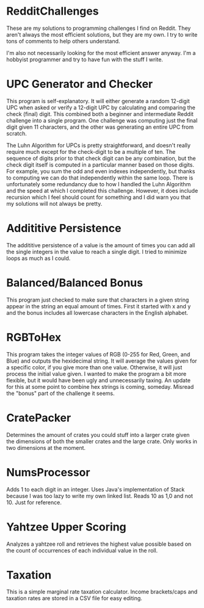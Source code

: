 # RedditChallenges
These are my solutions to programming challenges I find on Reddit. They aren't always the most efficient solutions,
but they are my own. I try to write tons of comments to help others understand. 

I'm also not necessarily looking for the most efficient answer anyway. I'm a hobbyist programmer and try to have fun
with the stuff I write. 

# UPC Generator and Checker
This program is self-explanatory. It will either generate a random 12-digit UPC when asked or verify a 12-digit UPC by calculating and comparing the check (final) digit. This combined both a beginner and intermediate Reddit challenge into a single program. One challenge was computing just the final digit given 11 characters, and the other was generating an entire UPC from scratch. 

The Luhn Algorithm for UPCs is pretty straightforward, and doesn't really require much except for the check-digit to be a multiple of ten. The sequence of digits prior to that check digit can be any combination, but the check digit itself is computed in a particular manner based on those digits. For example, you sum the odd and even indexes independently, but thanks to computing we can do that independently within the same loop. There is unfortunately some redundancy due to how I handled the Luhn Algorithm and the speed at which I completed this challenge. However, it does include recursion which I feel should count for something and I did warn you that my solutions will not always be pretty.

# Addititive Persistence
The addititive persistence of a value is the amount of times you can add all the single integers in the value to reach a single digit. I tried to minimize loops as much as I could.

# Balanced/Balanced Bonus
This program just checked to make sure that characters in a given string appear in the string an equal amount of times. First it started with x and y and the bonus includes all lowercase characters in the English alphabet.

# RGBToHex
This program takes the integer values of RGB (0-255 for Red, Green, and Blue) and outputs the hexidecimal string. It will average the values given for a specific color, if you give more than one value. Otherwise, it will just process the initial value given. I wanted to make the program a bit more flexible, but it would have been ugly and unnecessarily taxing. 
An update for this at some point to combine hex strings is coming, someday. Misread the "bonus" part of the challenge it seems.

# CratePacker
Determines the amount of crates you could stuff into a larger crate given the dimensions of both the smaller crates and the large crate. Only works in two dimensions at the moment. 

# NumsProcessor
 Adds 1 to each digit in an integer. Uses Java's implementation of Stack because I was too lazy to write my own linked list. Reads 10 as 1,0 and not 10. Just for reference.

# Yahtzee Upper Scoring
Analyzes a yahtzee roll and retrieves the highest value possible based on the count of occurrences of each individual value in the roll. 

# Taxation
This is a simple marginal rate taxation calculator. Income brackets/caps and taxation rates are stored in a CSV file for easy editing.
